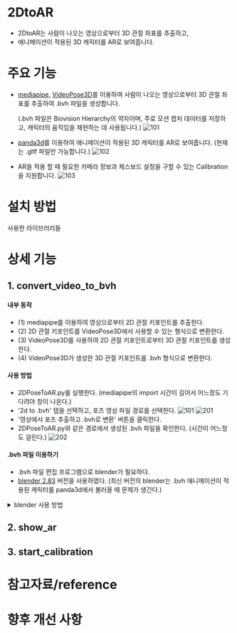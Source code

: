 # 2DtoAR
- 2DtoAR는 사람이 나오는 영상으로부터 3D 관절 좌표를 추출하고,
- 애니메이션이 적용된 3D 캐릭터를 AR로 보여줍니다.

# 주요 기능
- [mediapipe](https://ai.google.dev/edge/mediapipe/solutions/guide?hl=ko), [VideoPose3D](https://github.com/facebookresearch/VideoPose3D)를 이용하여 사람이 나오는 영상으로부터 3D 관절 좌표를 추출하여 .bvh 파일을 생성합니다.

  (.bvh 파일은 Biovision Hierarchy의 약자이며, 주로 모션 캡처 데이터를 저장하고, 캐릭터의 움직임을 재현하는 데 사용됩니다.)
![101](https://github.com/user-attachments/assets/e4fd8576-31ce-4a81-a800-1b3bed66c663)


- [panda3d](https://www.panda3d.org/)를 이용하여 애니메이션이 적용된 3D 캐릭터를 AR로 보여줍니다. (현재는 .gltf 파일만 가능합니다.)
![102](https://github.com/user-attachments/assets/e3f42eae-114d-402e-93c1-43380d808224)


- AR을 적용 할 때 필요한 카메라 정보과 체스보드 설정을 구할 수 있는 Calibration을 지원합니다.
![103](https://github.com/user-attachments/assets/f9091b34-de30-4932-83a7-2d56994701da)


# 설치 방법

사용한 라이브러리들

# 상세 기능
## 1. convert_video_to_bvh
#### 내부 동작
- (1) mediapipe를 이용하여 영상으로부터 2D 관절 키포인트를 추출한다.
- (2) 2D 관절 키포인트를 VideoPose3D에서 사용할 수 있는 형식으로 변환한다.
- (3) VideoPose3D를 사용하여 2D 관절 키포인트로부터 3D 관절 키포인트를 생성한다.
- (4) VideoPose3D가 생성한 3D 관절 키포인트를 .bvh 형식으로 변환한다.
 
#### 사용 방법
- 2DPoseToAR.py를 실행한다. (mediapipe의 import 시간이 길어서 어느정도 기다려야 창이 나온다.)
- '2d to .bvh' 탭을 선택하고, 포즈 영상 파일 경로를 선택한다.
![101](https://github.com/user-attachments/assets/bef0e53f-8a17-41a5-842f-6497b2e90a27)
![201](https://github.com/user-attachments/assets/63dde318-299a-4ef0-b2bc-2be13c00f01f)
- '영상에서 포즈 추출하고 .bvh로 변환' 버튼을 클릭한다.
- 2DPoseToAR.py와 같은 경로에서 생성된 .bvh 파일을 확인한다. (시간이 어느정도 걸린다.)
![202](https://github.com/user-attachments/assets/702d8aa0-ed3a-4a29-b096-2f216d4eeaaf)

#### .bvh 파일 이용하기
- .bvh 파일 편집 프로그램으로 blender가 필요하다.
- [blender 2.83](https://www.blender.org/download/releases/2-83/) 버전을 사용하였다.
  (최신 버전의 blender는 .bvh 애니메이션이 적용된 캐릭터를 panda3d에서 불러올 때 문제가 생긴다.)
  
<details>
<summary>blender 사용 방법</summary> 

- (1) blender 프로그램을 실행하고 use_bvh.blend 파일을 연다. (use_bvh.blend 파일은 2DPoseToAR 폴더 내에 있다.)
![301](https://github.com/user-attachments/assets/5caafb6d-5982-48c4-85e3-28ed9b9b458e)
![302](https://github.com/user-attachments/assets/3b206279-ba2e-4659-86b2-b57b5578c7c4)

- (2) .bvh 파일을 import 한다. 여기서는 예시로 방금 만들었던 Deadlift~.bvh 파일을 사용한다.
![303](https://github.com/user-attachments/assets/699b1f0f-2c8b-4190-8293-e11ae26bd4cc)
![304](https://github.com/user-attachments/assets/f6b585b9-5f67-4e89-8d9f-eb5b14fd19de)

- (3) 블랜더 화면 아래를 보면 재생 버튼 같은 것이 보이고, 파란색으로 현재 애니메이션 프레임을 나타내는 것이 있는데, 현재 프레임을 마우스 드래그 하여 움직임을 관찰한다. 블랜더 화면의 왼쪽 위를 보면, 현재 프레임에 유효한 애니메이션이 있을 때 노란색으로 표시된다.
![305](https://github.com/user-attachments/assets/cfb0f904-95dc-4807-8d5f-2e135696435d)

- (4) 유효하지 않은 애니메이션이 있을 때까지 프레임을 마우스 드래그 하여 움직이고, 그 때의 프레임 값을 End로 설정한다.
![306](https://github.com/user-attachments/assets/4951c5dd-fe06-4ba1-898c-5bb2137224bd)

- (5) 애니메이션 관절을 선택하고 블랜더 화면 오른쪽의 사람 모양의 아이콘(object data properties)을 클릭한 뒤, Rest Position을 클릭하여 미리 설정해 놓은 캐릭터와 같은 자세가 되도록 한다. 이후 캐릭터와 애니메이션 관절을 모두 선택하고, ctrl + p를 누른 뒤, Armature Deform의 With Automatic Weights를 클릭한다.
![307](https://github.com/user-attachments/assets/a64bb26c-0e72-421b-95bf-0319d8553888)
![308](https://github.com/user-attachments/assets/4f6d81b6-91e8-4fc1-9b4e-3c731b2c5f75)

- (6) .bvh의 애니메이션과 캐릭터가 잘 연결되면 Pose를 선택하고 블랜더 화면 오른쪽의 사람 모양의 아이콘(object data properties)을 클릭한 뒤, Pose Position을 클릭하고 애니메이션을 재생하여 움직임을 관찰한다.
![309](https://github.com/user-attachments/assets/1056aa3a-d3aa-4720-ab36-ae2afbb36a05)

</details>

## 2. show_ar


## 3. start_calibration

# 참고자료/reference

# 향후 개선 사항
